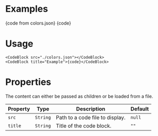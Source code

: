 # Examples

<CodeBlock title="colors.json">{code from colors.json}</CodeBlock>
<CodeBlock title="Example">{code}</CodeBlock>

# Usage

```
<CodeBlock src="./colors.json"></CodeBlock>
<CodeBlock title="Example">{code}</CodeBlock>
```

# Properties

The content can either be passed as children or be loaded from a file.

Property | Type | Description | Default
---|---|---|---
`src` | `String` | Path to a code file to display. | `null`
`title` | `String` | Title of the code block. | `""`